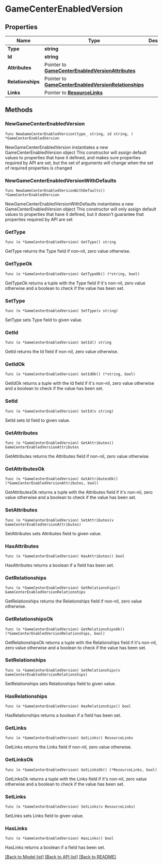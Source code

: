 # GameCenterEnabledVersion

## Properties

Name | Type | Description | Notes
------------ | ------------- | ------------- | -------------
**Type** | **string** |  | 
**Id** | **string** |  | 
**Attributes** | Pointer to [**GameCenterEnabledVersionAttributes**](GameCenterEnabledVersionAttributes.md) |  | [optional] 
**Relationships** | Pointer to [**GameCenterEnabledVersionRelationships**](GameCenterEnabledVersionRelationships.md) |  | [optional] 
**Links** | Pointer to [**ResourceLinks**](ResourceLinks.md) |  | [optional] 

## Methods

### NewGameCenterEnabledVersion

`func NewGameCenterEnabledVersion(type_ string, id string, ) *GameCenterEnabledVersion`

NewGameCenterEnabledVersion instantiates a new GameCenterEnabledVersion object
This constructor will assign default values to properties that have it defined,
and makes sure properties required by API are set, but the set of arguments
will change when the set of required properties is changed

### NewGameCenterEnabledVersionWithDefaults

`func NewGameCenterEnabledVersionWithDefaults() *GameCenterEnabledVersion`

NewGameCenterEnabledVersionWithDefaults instantiates a new GameCenterEnabledVersion object
This constructor will only assign default values to properties that have it defined,
but it doesn't guarantee that properties required by API are set

### GetType

`func (o *GameCenterEnabledVersion) GetType() string`

GetType returns the Type field if non-nil, zero value otherwise.

### GetTypeOk

`func (o *GameCenterEnabledVersion) GetTypeOk() (*string, bool)`

GetTypeOk returns a tuple with the Type field if it's non-nil, zero value otherwise
and a boolean to check if the value has been set.

### SetType

`func (o *GameCenterEnabledVersion) SetType(v string)`

SetType sets Type field to given value.


### GetId

`func (o *GameCenterEnabledVersion) GetId() string`

GetId returns the Id field if non-nil, zero value otherwise.

### GetIdOk

`func (o *GameCenterEnabledVersion) GetIdOk() (*string, bool)`

GetIdOk returns a tuple with the Id field if it's non-nil, zero value otherwise
and a boolean to check if the value has been set.

### SetId

`func (o *GameCenterEnabledVersion) SetId(v string)`

SetId sets Id field to given value.


### GetAttributes

`func (o *GameCenterEnabledVersion) GetAttributes() GameCenterEnabledVersionAttributes`

GetAttributes returns the Attributes field if non-nil, zero value otherwise.

### GetAttributesOk

`func (o *GameCenterEnabledVersion) GetAttributesOk() (*GameCenterEnabledVersionAttributes, bool)`

GetAttributesOk returns a tuple with the Attributes field if it's non-nil, zero value otherwise
and a boolean to check if the value has been set.

### SetAttributes

`func (o *GameCenterEnabledVersion) SetAttributes(v GameCenterEnabledVersionAttributes)`

SetAttributes sets Attributes field to given value.

### HasAttributes

`func (o *GameCenterEnabledVersion) HasAttributes() bool`

HasAttributes returns a boolean if a field has been set.

### GetRelationships

`func (o *GameCenterEnabledVersion) GetRelationships() GameCenterEnabledVersionRelationships`

GetRelationships returns the Relationships field if non-nil, zero value otherwise.

### GetRelationshipsOk

`func (o *GameCenterEnabledVersion) GetRelationshipsOk() (*GameCenterEnabledVersionRelationships, bool)`

GetRelationshipsOk returns a tuple with the Relationships field if it's non-nil, zero value otherwise
and a boolean to check if the value has been set.

### SetRelationships

`func (o *GameCenterEnabledVersion) SetRelationships(v GameCenterEnabledVersionRelationships)`

SetRelationships sets Relationships field to given value.

### HasRelationships

`func (o *GameCenterEnabledVersion) HasRelationships() bool`

HasRelationships returns a boolean if a field has been set.

### GetLinks

`func (o *GameCenterEnabledVersion) GetLinks() ResourceLinks`

GetLinks returns the Links field if non-nil, zero value otherwise.

### GetLinksOk

`func (o *GameCenterEnabledVersion) GetLinksOk() (*ResourceLinks, bool)`

GetLinksOk returns a tuple with the Links field if it's non-nil, zero value otherwise
and a boolean to check if the value has been set.

### SetLinks

`func (o *GameCenterEnabledVersion) SetLinks(v ResourceLinks)`

SetLinks sets Links field to given value.

### HasLinks

`func (o *GameCenterEnabledVersion) HasLinks() bool`

HasLinks returns a boolean if a field has been set.


[[Back to Model list]](../README.md#documentation-for-models) [[Back to API list]](../README.md#documentation-for-api-endpoints) [[Back to README]](../README.md)


